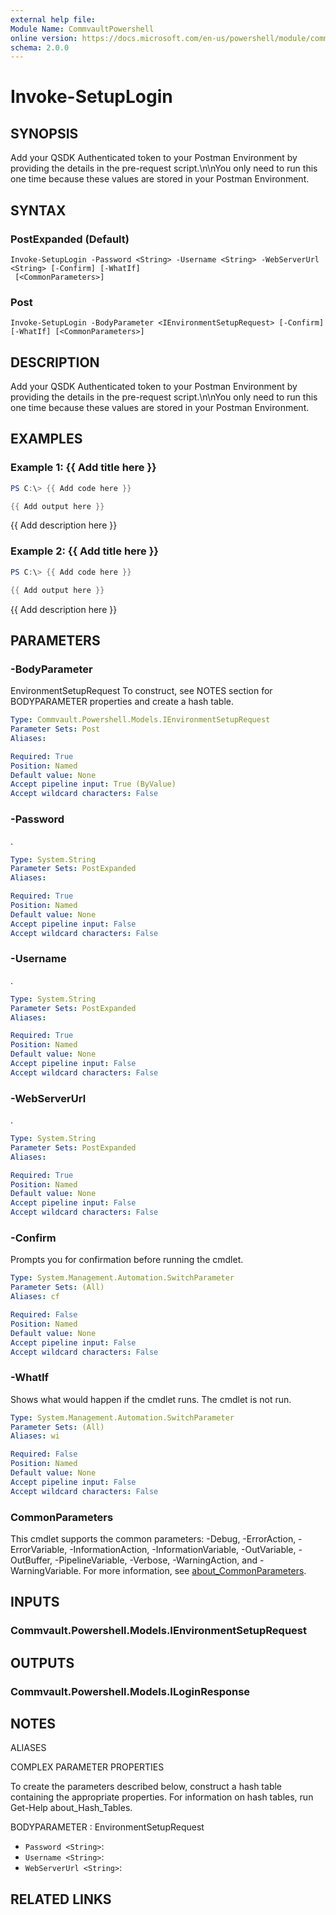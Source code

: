 ```yaml
---
external help file:
Module Name: CommvaultPowershell
online version: https://docs.microsoft.com/en-us/powershell/module/commvaultpowershell/invoke-setuplogin
schema: 2.0.0
---
```


# Invoke-SetupLogin

## SYNOPSIS
Add your QSDK Authenticated token to your Postman Environment by providing the details in the pre-request script.\n\nYou only need to run this one time because these values are stored in your Postman Environment.

## SYNTAX

### PostExpanded (Default)
```
Invoke-SetupLogin -Password <String> -Username <String> -WebServerUrl <String> [-Confirm] [-WhatIf]
 [<CommonParameters>]
```

### Post
```
Invoke-SetupLogin -BodyParameter <IEnvironmentSetupRequest> [-Confirm] [-WhatIf] [<CommonParameters>]
```

## DESCRIPTION
Add your QSDK Authenticated token to your Postman Environment by providing the details in the pre-request script.\n\nYou only need to run this one time because these values are stored in your Postman Environment.

## EXAMPLES

### Example 1: {{ Add title here }}
```powershell
PS C:\> {{ Add code here }}

{{ Add output here }}
```

{{ Add description here }}

### Example 2: {{ Add title here }}
```powershell
PS C:\> {{ Add code here }}

{{ Add output here }}
```

{{ Add description here }}

## PARAMETERS

### -BodyParameter
EnvironmentSetupRequest
To construct, see NOTES section for BODYPARAMETER properties and create a hash table.

```yaml
Type: Commvault.Powershell.Models.IEnvironmentSetupRequest
Parameter Sets: Post
Aliases:

Required: True
Position: Named
Default value: None
Accept pipeline input: True (ByValue)
Accept wildcard characters: False
```

### -Password
.

```yaml
Type: System.String
Parameter Sets: PostExpanded
Aliases:

Required: True
Position: Named
Default value: None
Accept pipeline input: False
Accept wildcard characters: False
```

### -Username
.

```yaml
Type: System.String
Parameter Sets: PostExpanded
Aliases:

Required: True
Position: Named
Default value: None
Accept pipeline input: False
Accept wildcard characters: False
```

### -WebServerUrl
.

```yaml
Type: System.String
Parameter Sets: PostExpanded
Aliases:

Required: True
Position: Named
Default value: None
Accept pipeline input: False
Accept wildcard characters: False
```

### -Confirm
Prompts you for confirmation before running the cmdlet.

```yaml
Type: System.Management.Automation.SwitchParameter
Parameter Sets: (All)
Aliases: cf

Required: False
Position: Named
Default value: None
Accept pipeline input: False
Accept wildcard characters: False
```

### -WhatIf
Shows what would happen if the cmdlet runs.
The cmdlet is not run.

```yaml
Type: System.Management.Automation.SwitchParameter
Parameter Sets: (All)
Aliases: wi

Required: False
Position: Named
Default value: None
Accept pipeline input: False
Accept wildcard characters: False
```

### CommonParameters
This cmdlet supports the common parameters: -Debug, -ErrorAction, -ErrorVariable, -InformationAction, -InformationVariable, -OutVariable, -OutBuffer, -PipelineVariable, -Verbose, -WarningAction, and -WarningVariable. For more information, see [about_CommonParameters](http://go.microsoft.com/fwlink/?LinkID=113216).

## INPUTS

### Commvault.Powershell.Models.IEnvironmentSetupRequest

## OUTPUTS

### Commvault.Powershell.Models.ILoginResponse

## NOTES

ALIASES

COMPLEX PARAMETER PROPERTIES

To create the parameters described below, construct a hash table containing the appropriate properties. For information on hash tables, run Get-Help about_Hash_Tables.


BODYPARAMETER <IEnvironmentSetupRequest>: EnvironmentSetupRequest
  - `Password <String>`: 
  - `Username <String>`: 
  - `WebServerUrl <String>`: 

## RELATED LINKS

